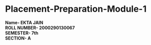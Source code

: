 # Placement-Preparation-Module-1
<b>Name- EKTA JAIN</br>
<b>ROLL NUMBER- 2000290130067</br>
SEMESTER- 7th</br>
SECTION- A</b>
